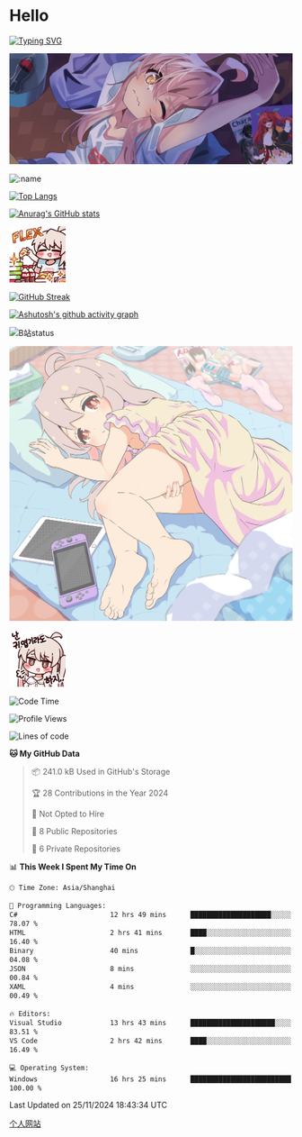 # Hello

[![Typing SVG](https://readme-typing-svg.demolab.com?font=Fira+Code&pause=1000&color=F78FDE&width=435&lines=%E6%AC%A2%E8%BF%8E%E5%A4%A7%E4%BD%AC%E6%9D%A5%E8%AE%BF0v0)](https://git.io/typing-svg)

![bg.webp](bg.webp)

![:name](https://count.getloli.com/get/@hk416?theme=rule34)

[![Top Langs](https://github-readme-stats.vercel.app/api/top-langs/?username=qq583044063qq&locale=cn&hide=javascript,html,css&theme=tokyonight)](https://github.com/anuraghazra/github-readme-stats)

[![Anurag's GitHub stats](https://github-readme-stats.vercel.app/api?username=qq583044063qq&count_private=true&show_icons=true&locale=cn&theme=tokyonight)](https://github.com/anuraghazra/github-readme-stats)

![baimeng.png](mahiro_flex.png)

[![GitHub Streak](https://streak-stats.demolab.com/?user=qq583044063qq&locale=zh_Hans&theme=tokyonight)](https://git.io/streak-stats)

[![Ashutosh's github activity graph](https://github-readme-activity-graph.vercel.app/graph?username=qq583044063qq&theme=tokyo-night)](https://github.com/ashutosh00710/github-readme-activity-graph)

![B站status](https://stats.justsong.cn/api/bilibili/?id=3931848&lang=zh-CN&theme=dark)

![mahiroshuiyi.jpg](assets/mahiroshuiyi.jpg)

![baimeng.png](mahiro.png)
<!--START_SECTION:waka-->
![Code Time](http://img.shields.io/badge/Code%20Time-1%2C198%20hrs%2037%20mins-blue)

![Profile Views](http://img.shields.io/badge/Profile%20Views-0-blue)

![Lines of code](https://img.shields.io/badge/From%20Hello%20World%20I%27ve%20Written-905.3%20thousand%20lines%20of%20code-blue)

**🐱 My GitHub Data** 

> 📦 241.0 kB Used in GitHub's Storage 
 > 
> 🏆 28 Contributions in the Year 2024
 > 
> 🚫 Not Opted to Hire
 > 
> 📜 8 Public Repositories 
 > 
> 🔑 6 Private Repositories 
 > 
📊 **This Week I Spent My Time On** 

```text
🕑︎ Time Zone: Asia/Shanghai

💬 Programming Languages: 
C#                       12 hrs 49 mins      ████████████████████░░░░░   78.07 % 
HTML                     2 hrs 41 mins       ████░░░░░░░░░░░░░░░░░░░░░   16.40 % 
Binary                   40 mins             █░░░░░░░░░░░░░░░░░░░░░░░░   04.08 % 
JSON                     8 mins              ░░░░░░░░░░░░░░░░░░░░░░░░░   00.84 % 
XAML                     4 mins              ░░░░░░░░░░░░░░░░░░░░░░░░░   00.49 % 

🔥 Editors: 
Visual Studio            13 hrs 43 mins      █████████████████████░░░░   83.51 % 
VS Code                  2 hrs 42 mins       ████░░░░░░░░░░░░░░░░░░░░░   16.49 % 

💻 Operating System: 
Windows                  16 hrs 25 mins      █████████████████████████   100.00 % 
```


 Last Updated on 25/11/2024 18:43:34 UTC
<!--END_SECTION:waka-->

[个人网站](https://blog.ayatsukinora.org.cn)
